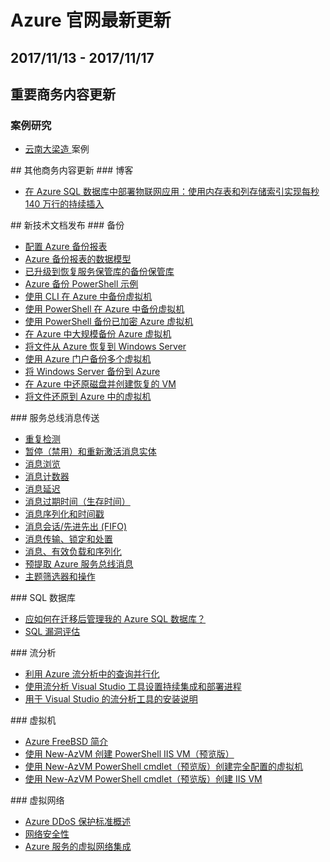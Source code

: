 <properties
	pageTitle="Azure 官网本周更新 | Azure"
    description="Azure 官网本周更新"
    services=""
    documentationCenter=""
    authors=""
    manager=""
    editor=""
    tags=""/>

<tags ms.service="weekly-updates" ms.date="" wacn.date="" wacn.lang="cn"/>

# Azure 官网最新更新
## 2017/11/13 - 2017/11/17
## 重要商务内容更新
### 案例研究
<ul>
<li><a href="/partnerancasestudy/case-studies/dliangzao/" id="weekly-updates-11-17_case-studies-dliangzao">云南大梁造 </a>案例</li>
</ul>
## 其他商务内容更新
### 博客
<ul>
<li><a href="/blog/2017/11/14/high-scale-and-performance-of-azure-sql-database/" id="weekly-updates-11-17_blog-Power-BI-Desktop-October-Updating">在 Azure SQL 数据库中部署物联网应用：使用内存表和列存储索引实现每秒 140 万行的持续插入</a></li>

</ul>
## 新技术文档发布
### 备份
<ul>
<li><a id="weekly-updates-11-17_docs-backup-azure-configure-reports" href="https://docs.azure.cn/zh-cn/backup/backup-azure-configure-reports">配置 Azure 备份报表</a></li>
<li><a id="weekly-updates-11-17_docs-backup-azure-reports-data-model" href="https://docs.azure.cn/zh-cn/backup/backup-azure-reports-data-model">Azure 备份报表的数据模型</a></li>
<li><a id="weekly-updates-11-17_docs-backup-upgrade-backup-vault" href="https://docs.azure.cn/zh-cn/backup/backup-upgrade-backup-vault">已升级到恢复服务保管库的备份保管库</a></li>
<li><a id="weekly-updates-11-17_docs-powershell-backup-samples" href="https://docs.azure.cn/zh-cn/backup/powershell-backup-samples">Azure 备份 PowerShell 示例</a></li>
<li><a id="weekly-updates-11-17_docs-quick-backup-vm-cli" href="https://docs.azure.cn/zh-cn/backup/quick-backup-vm-cli">使用 CLI 在 Azure 中备份虚拟机</a></li>
<li><a id="weekly-updates-11-17_docs-quick-backup-vm-powershell" href="https://docs.azure.cn/zh-cn/backup/quick-backup-vm-powershell">使用 PowerShell 在 Azure 中备份虚拟机</a></li>
<li><a id="weekly-updates-11-17_docs-scripts" href="https://docs.azure.cn/zh-cn/backup/scripts/backup-powershell-sample-backup-encrypted-vm">使用 PowerShell 备份已加密 Azure 虚拟机</a></li>
<li><a id="weekly-updates-11-17_docs-tutorial-backup-azure-vm" href="https://docs.azure.cn/zh-cn/backup/tutorial-backup-azure-vm">在 Azure 中大规模备份 Azure 虚拟机</a></li>
<li><a id="weekly-updates-11-17_docs-tutorial-backup-restore-files-windows-server" href="https://docs.azure.cn/zh-cn/backup/tutorial-backup-restore-files-windows-server">将文件从 Azure 恢复到 Windows Server</a></li>
<li><a id="weekly-updates-11-17_docs-tutorial-backup-vm-at-scale" href="https://docs.azure.cn/zh-cn/backup/tutorial-backup-vm-at-scale">使用 Azure 门户备份多个虚拟机</a></li>
<li><a id="weekly-updates-11-17_docs-tutorial-backup-windows-server-to-azure" href="https://docs.azure.cn/zh-cn/backup/tutorial-backup-windows-server-to-azure">将 Windows Server 备份到 Azure</a></li>
<li><a id="weekly-updates-11-17_docs-tutorial-restore-disk" href="https://docs.azure.cn/zh-cn/backup/tutorial-restore-disk">在 Azure 中还原磁盘并创建恢复的 VM</a></li>
<li><a id="weekly-updates-11-17_docs-tutorial-restore-files" href="https://docs.azure.cn/zh-cn/backup/tutorial-restore-files">将文件还原到 Azure 中的虚拟机</a></li>
</ul>
### 服务总线消息传送
<ul>
<li><a id="weekly-updates-11-17_docs-duplicate-detection" href="https://docs.azure.cn/zh-cn/service-bus-messaging/duplicate-detection">重复检测</a></li>
<li><a id="weekly-updates-11-17_docs-entity-suspend" href="https://docs.azure.cn/zh-cn/service-bus-messaging/entity-suspend">暂停（禁用）和重新激活消息实体</a></li>
<li><a id="weekly-updates-11-17_docs-message-browsing" href="https://docs.azure.cn/zh-cn/service-bus-messaging/message-browsing">消息浏览</a></li>
<li><a id="weekly-updates-11-17_docs-message-counters" href="https://docs.azure.cn/zh-cn/service-bus-messaging/message-counters">消息计数器</a></li>
<li><a id="weekly-updates-11-17_docs-message-deferral" href="https://docs.azure.cn/zh-cn/service-bus-messaging/message-deferral">消息延迟</a></li>
<li><a id="weekly-updates-11-17_docs-message-expiration" href="https://docs.azure.cn/zh-cn/service-bus-messaging/message-expiration">消息过期时间（生存时间）</a></li>
<li><a id="weekly-updates-11-17_docs-message-sequencing" href="https://docs.azure.cn/zh-cn/service-bus-messaging/message-sequencing">消息序列化和时间戳</a></li>
<li><a id="weekly-updates-11-17_docs-message-sessions" href="https://docs.azure.cn/zh-cn/service-bus-messaging/message-sessions">消息会话/先进先出 (FIFO)</a></li>
<li><a id="weekly-updates-11-17_docs-message-transfers-locks-settlement" href="https://docs.azure.cn/zh-cn/service-bus-messaging/message-transfers-locks-settlement">消息传输、锁定和处置</a></li>
<li><a id="weekly-updates-11-17_docs-service-bus-messages-payloads" href="https://docs.azure.cn/zh-cn/service-bus-messaging/service-bus-messages-payloads">消息、有效负载和序列化</a></li>
<li><a id="weekly-updates-11-17_docs-service-bus-prefetch" href="https://docs.azure.cn/zh-cn/service-bus-messaging/service-bus-prefetch">预提取 Azure 服务总线消息</a></li>
<li><a id="weekly-updates-11-17_docs-topic-filters" href="https://docs.azure.cn/zh-cn/service-bus-messaging/topic-filters">主题筛选器和操作</a></li>
</ul>
### SQL 数据库
<ul>
<li><a id="weekly-updates-11-17_docs-sql-database-manage-after-migration" href="https://docs.azure.cn/zh-cn/sql-database/sql-database-manage-after-migration">应如何在迁移后管理我的 Azure SQL 数据库？</a></li>
<li><a id="weekly-updates-11-17_docs-sql-vulnerability-assessment" href="https://docs.azure.cn/zh-cn/sql-database/sql-vulnerability-assessment">SQL 漏洞评估</a></li>
</ul>
### 流分析
<ul>
<li><a id="weekly-updates-11-17_docs-stream-analytics-parallelization" href="https://docs.azure.cn/zh-cn/stream-analytics/stream-analytics-parallelization">利用 Azure 流分析中的查询并行化</a></li>
<li><a id="weekly-updates-11-17_docs-stream-analytics-tools-for-visual-studio-cicd" href="https://docs.azure.cn/zh-cn/stream-analytics/stream-analytics-tools-for-visual-studio-cicd">使用流分析 Visual Studio 工具设置持续集成和部署进程</a></li>
<li><a id="weekly-updates-11-17_docs-stream-analytics-tools-for-visual-studio-install" href="https://docs.azure.cn/zh-cn/stream-analytics/stream-analytics-tools-for-visual-studio-install">用于 Visual Studio 的流分析工具的安装说明</a></li>
</ul>
### 虚拟机
<ul>
<li><a id="weekly-updates-11-17_docs-linux" href="https://docs.azure.cn/zh-cn/virtual-machines/linux/freebsd-intro-on-azure">Azure FreeBSD 简介</a></li>
<li><a id="weekly-updates-11-17_docs-scripts" href="https://docs.azure.cn/zh-cn/virtual-machines/scripts/virtual-machines-windows-powershell-sample-create-iis-using-dsc-auto">使用 New-AzVM 创建 PowerShell IIS VM（预览版）</a></li>
<li><a id="weekly-updates-11-17_docs-scripts" href="https://docs.azure.cn/zh-cn/virtual-machines/scripts/virtual-machines-windows-powershell-sample-create-vm-auto">使用 New-AzVM PowerShell cmdlet（预览版）创建完全配置的虚拟机</a></li>
<li><a id="weekly-updates-11-17_docs-scripts" href="https://docs.azure.cn/zh-cn/virtual-machines/scripts/virtual-machines-windows-powershell-sample-create-vm-iis-auto">使用 New-AzVM PowerShell cmdlet（预览版）创建 IIS VM</a></li>
</ul>
### 虚拟网络
<ul>
<li><a id="weekly-updates-11-17_docs-ddos-protection-overview" href="https://docs.azure.cn/zh-cn/virtual-network/ddos-protection-overview">Azure DDoS 保护标准概述</a></li>
<li><a id="weekly-updates-11-17_docs-security-overview" href="https://docs.azure.cn/zh-cn/virtual-network/security-overview">网络安全性</a></li>
<li><a id="weekly-updates-11-17_docs-virtual-network-for-azure-services" href="https://docs.azure.cn/zh-cn/virtual-network/virtual-network-for-azure-services">Azure 服务的虚拟网络集成</a></li>
</ul>
